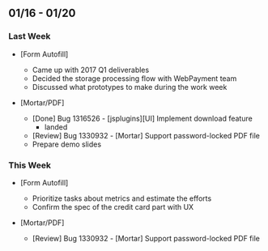 ## 01/16 - 01/20 ##

### Last Week ###

* [Form Autofill]
    - Came up with 2017 Q1 deliverables
    - Decided the storage processing flow with WebPayment team
    - Discussed what prototypes to make during the work week

* [Mortar/PDF]
    - [Done] Bug 1316526 - [jsplugins][UI] Implement download feature
        - landed
    - [Review] Bug 1330932 - [Mortar] Support password-locked PDF file
    - Prepare demo slides

### This Week ###

* [Form Autofill]
    - Prioritize tasks about metrics and estimate the efforts
    - Confirm the spec of the credit card part with UX

* [Mortar/PDF]
    - [Review] Bug 1330932 - [Mortar] Support password-locked PDF file
